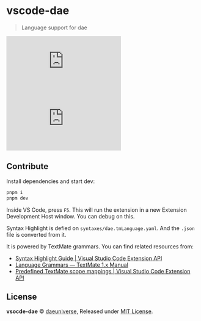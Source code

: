 # vscode-dae

> Language support for dae

[![Visual Studio Marketplace Version](https://img.shields.io/visual-studio-marketplace/v/kecrily.dae)](https://marketplace.visualstudio.com/items?itemName=kecrily.dae)
[![Visual Studio Marketplace Installs](https://img.shields.io/visual-studio-marketplace/i/kecrily.dae?label=download)](https://marketplace.visualstudio.com/items?itemName=kecrily.dae)

## Contribute

Install dependencies and start dev:

```sh
pnpm i
pnpm dev
```

Inside VS Code, press `F5`. This will run the extension in a new Extension Development Host window. You can debug on this.

Syntax Highlight is defied on `syntaxes/dae.tmLanguage.yaml`. And the `.json` file is converted from it.

It is powered by TextMate grammars. You can find related resources from:

- [Syntax Highlight Guide | Visual Studio Code Extension API](https://code.visualstudio.com/api/language-extensions/syntax-highlight-guide)
- [Language Grammars — TextMate 1.x Manual](https://macromates.com/manual/en/language_grammars)
- [Predefined TextMate scope mappings | Visual Studio Code Extension API](https://code.visualstudio.com/api/language-extensions/semantic-highlight-guide#semantic-token-scope-map)

## License

**vsocde-dae** © [daeuniverse](https://github.com/daeuniverse), Released under [MIT License](LICENSE).
